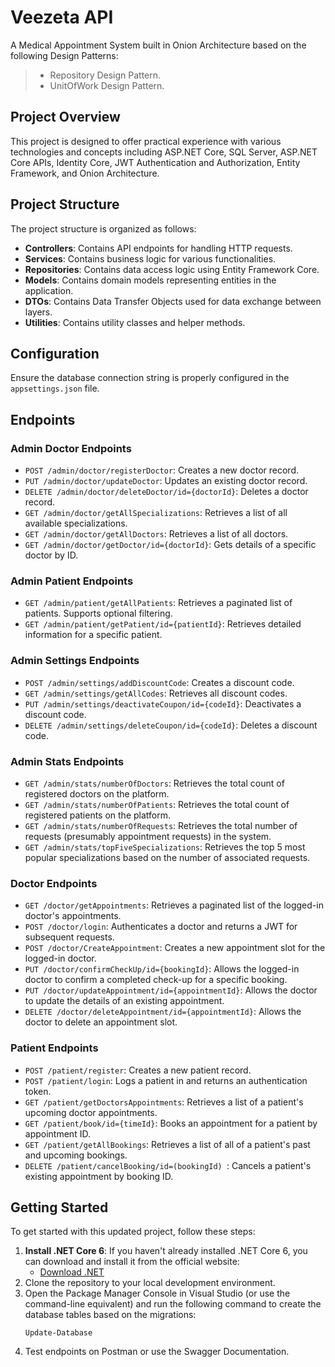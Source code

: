 # Veezeta API
A Medical Appointment System built in Onion Architecture based on the following Design Patterns:
<blockquote>
 
- Repository Design Pattern.
- UnitOfWork Design Pattern.

</blockquote>

## Project Overview

This project is designed to offer practical experience with various technologies and concepts including ASP.NET Core, SQL Server, ASP.NET Core APIs, Identity Core, JWT Authentication and Authorization, Entity Framework, and Onion Architecture.

## Project Structure

The project structure is organized as follows:
- **Controllers**: Contains API endpoints for handling HTTP requests.
- **Services**: Contains business logic for various functionalities.
- **Repositories**: Contains data access logic using Entity Framework Core.
- **Models**: Contains domain models representing entities in the application.
- **DTOs**: Contains Data Transfer Objects used for data exchange between layers.
- **Utilities**: Contains utility classes and helper methods.

## Configuration

Ensure the database connection string is properly configured in the `appsettings.json` file.

## Endpoints

### Admin Doctor Endpoints
- `POST /admin/doctor/registerDoctor`: Creates a new doctor record.
- `PUT /admin/doctor/updateDoctor`: Updates an existing doctor record.
- `DELETE /admin/doctor/deleteDoctor/id={doctorId}`: Deletes a doctor record.
- `GET /admin/doctor/getAllSpecializations`: Retrieves a list of all available specializations.
- `GET /admin/doctor/getAllDoctors`: Retrieves a list of all doctors.
- `GET /admin/doctor/getDoctor/id={doctorId}`: Gets details of a specific doctor by ID.

### Admin Patient Endpoints
- `GET /admin/patient/getAllPatients`: Retrieves a paginated list of patients. Supports optional filtering.
- `GET /admin/patient/getPatient/id={patientId}`: Retrieves detailed information for a specific patient.

### Admin Settings Endpoints
- `POST /admin/settings/addDiscountCode`: Creates a discount code.
- `GET /admin/settings/getAllCodes`: Retrieves all discount codes.
- `PUT /admin/settings/deactivateCoupon/id={codeId}`: Deactivates a discount code.
- `DELETE /admin/settings/deleteCoupon/id={codeId}`: Deletes a discount code.

### Admin Stats Endpoints
- `GET /admin/stats/numberOfDoctors`: Retrieves the total count of registered doctors on the platform.
- `GET /admin/stats/numberOfPatients`: Retrieves the total count of registered patients on the platform.
- `GET /admin/stats/numberOfRequests`: Retrieves the total number of requests (presumably appointment requests) in the system.
- `GET /admin/stats/topFiveSpecializations`: Retrieves the top 5 most popular specializations based on the number of associated requests.

### Doctor Endpoints
- `GET /doctor/getAppointments`: Retrieves a paginated list of the logged-in doctor's appointments.
- `POST /doctor/login`: Authenticates a doctor and returns a JWT for subsequent requests.
- `POST /doctor/CreateAppointment`: Creates a new appointment slot for the logged-in doctor.
- `PUT /doctor/confirmCheckUp/id={bookingId}`: Allows the logged-in doctor to confirm a completed check-up for a specific booking.
- `PUT /doctor/updateAppointment/id={appointmentId}`: Allows the doctor to update the details of an existing appointment.
- `DELETE /doctor/deleteAppointment/id={appointmentId}`: Allows the doctor to delete an appointment slot.
  
### Patient Endpoints
- `POST /patient/register`: Creates a new patient record.
- `POST /patient/login`: Logs a patient in and returns an authentication token.
- `GET /patient/getDoctorsAppointments`: Retrieves a list of a patient's upcoming doctor appointments.
- `GET /patient/book/id={timeId}`: Books an appointment for a patient by appointment ID.
- `GET /patient/getAllBookings`: Retrieves a list of all of a patient's past and upcoming bookings.
- `DELETE /patient/cancelBooking/id=(bookingId)	`: Cancels a patient's existing appointment by booking ID.

## Getting Started

To get started with this updated project, follow these steps:

1. **Install .NET Core 6**: If you haven't already installed .NET Core 6, you can download and install it from the official website:
   - [Download .NET](https://dotnet.microsoft.com/download)
2. Clone the repository to your local development environment.
3. Open the Package Manager Console in Visual Studio (or use the command-line equivalent) and run the following command to create the database tables based on the migrations:
   ```Shell
   Update-Database
4. Test endpoints on Postman or use the Swagger Documentation.
